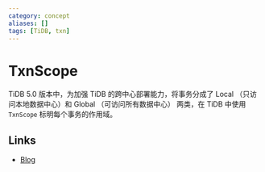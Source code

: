```yaml
---
category: concept
aliases: []
tags: [TiDB, txn]
---
```

# TxnScope

TiDB 5.0 版本中，为加强 TiDB 的跨中心部署能力，将事务分成了 Local （只访问本地数据中心）和 Global （可访问所有数据中心） 两类，在 TiDB 中使用 `TxnScope` 标明每个事务的作用域。

## Links

- [Blog](https://pingcap.com/blog-cn/preliminary-study-on-cross-center-deployment-capability-of-tidb5.0/)
